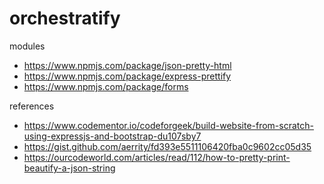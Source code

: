 # orchestratify


modules
* https://www.npmjs.com/package/json-pretty-html
* https://www.npmjs.com/package/express-prettify
* https://www.npmjs.com/package/forms


references
* https://www.codementor.io/codeforgeek/build-website-from-scratch-using-expressjs-and-bootstrap-du107sby7
* https://gist.github.com/aerrity/fd393e5511106420fba0c9602cc05d35
* https://ourcodeworld.com/articles/read/112/how-to-pretty-print-beautify-a-json-string

